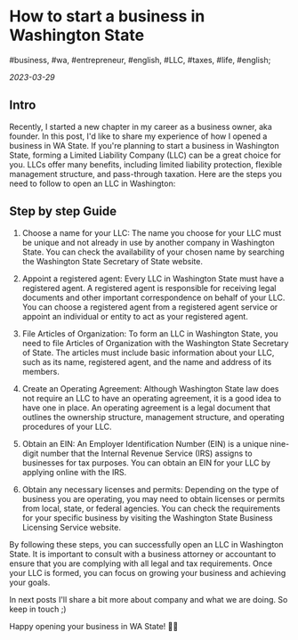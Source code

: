 # How to start a business in Washington State

#business, #wa, #entrepreneur, #english, #LLC, #taxes, #life, #english;

_2023-03-29_

## Intro

Recently, I started a new chapter in my career as a business owner, aka founder. In this post, I'd like to share my experience of how I opened a business in WA State. If you're planning to start a business in Washington State, forming a Limited Liability Company (LLC) can be a great choice for you. LLCs offer many benefits, including limited liability protection, flexible management structure, and pass-through taxation. Here are the steps you need to follow to open an LLC in Washington:

## Step by step Guide

1. Choose a name for your LLC: The name you choose for your LLC must be unique and not already in use by another company in Washington State. You can check the availability of your chosen name by searching the Washington State Secretary of State website.

2. Appoint a registered agent: Every LLC in Washington State must have a registered agent. A registered agent is responsible for receiving legal documents and other important correspondence on behalf of your LLC. You can choose a registered agent from a registered agent service or appoint an individual or entity to act as your registered agent.

3. File Articles of Organization: To form an LLC in Washington State, you need to file Articles of Organization with the Washington State Secretary of State. The articles must include basic information about your LLC, such as its name, registered agent, and the name and address of its members.

4. Create an Operating Agreement: Although Washington State law does not require an LLC to have an operating agreement, it is a good idea to have one in place. An operating agreement is a legal document that outlines the ownership structure, management structure, and operating procedures of your LLC.

5. Obtain an EIN: An Employer Identification Number (EIN) is a unique nine-digit number that the Internal Revenue Service (IRS) assigns to businesses for tax purposes. You can obtain an EIN for your LLC by applying online with the IRS.

6. Obtain any necessary licenses and permits: Depending on the type of business you are operating, you may need to obtain licenses or permits from local, state, or federal agencies. You can check the requirements for your specific business by visiting the Washington State Business Licensing Service website.

By following these steps, you can successfully open an LLC in Washington State. It is important to consult with a business attorney or accountant to ensure that you are complying with all legal and tax requirements. Once your LLC is formed, you can focus on growing your business and achieving your goals.

In next posts I'll share a bit more about company and what we are doing. So keep in touch ;)

Happy opening your business in WA State! ✌🏼
